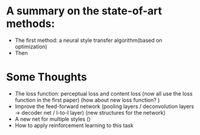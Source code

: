 # A summary on the state-of-art methods: 
* The first method: a neural style transfer algorithm(based on optimization)
* Then 

# Some Thoughts
* The loss function: perceptual loss and content loss (now all use the loss function in the first paper) (how about new loss function? )
* Improve the feed-forward network (pooling layers / deconvolution layers -> decoder net / I-to-I layer)
  (new structures for the network)
* A new net for multiple styles ()
* How to apply reinforcement learning to this task